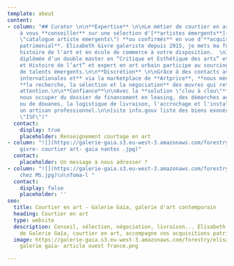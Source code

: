 ```yaml
---
template: about
content:
- column: "## Curator \n\n**Expertise** \n\nLe métier de courtier en art consiste
    à vous **conseiller** sur une sélection d'[**artistes émergents**](https://galeriegaia.fr/catalogue/
    \"catalogue artiste emergents\") **ou confirmés** en vue d'**acquisitions à titre
    patrimonial**. Elisabeth Givre galeriste depuis 2015, je mets ma formation en
    histoire de l'art et en école de commerce à votre disposition.  \nInès Ben Brahim
    diplômée d’un double master en “Critique et Esthétique des arts” et en “recherche
    et Histoire de l’art” et expert en art urbain participe au sourcing et à la veille
    de talents émergents.\n\n**Discrétion** \n\nGrâce à des contacts avec des **galeries
    internationales et** via la marketplace de **Artprice**, **nous mènons pour vous**
    **la recherche, la sélection et la négociation** des œuvres qui retiennent votre
    attention.\n\n**Confiance**\n\nAvec la **solution \"clou à clou\"** nous pouvons
    nous occuper du dossier de financement en leasing, des démarches administratives
    ou de douanes, la logistique de livraison, l'accrochage et l'installation par
    un artisan professionnel.\n\n[site info.gouv liste des biens exonérés ISF](https://www.impots.gouv.fr/portail/particulier/patrimoine-taxable-lisf
    \"ISF\")"
  contact:
    display: true
    placeholder: Renseignement courtage en art
- column: "![](https://galerie-gaia.s3.eu-west-3.amazonaws.com/forestry/elisabeth
    givre- courtier art- gaia nantes .jpg)"
  contact:
    placeholder: Un message à nous adresser ?
- column: "![](https://galerie-gaia.s3.eu-west-3.amazonaws.com/forestry/en situation
    chez MS.jpg)\n\nToma-l "
  contact:
    display: false
    placeholder: ''
seo:
  title: Courtier en art - Galerie Gaïa, galerie d'art contemporain
  heading: Courtier en art
  type: website
  description: Conseil, sélection, négociation, livraison... Elisabeth Givre, directrice
    de Galerie Gaïa, courtier en art, accompagne vos acquisitions patrimoniales.
  image: https://galerie-gaia.s3.eu-west-3.amazonaws.com/forestry/elisabeth givre-
    galerie gaia- article ouest france.png

---
```

